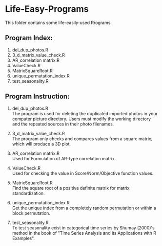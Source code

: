 # Life-Easy-Programs
This folder contains some life-easily-used Rrograms.

## Program Index: <br/>
1. del_dup_photos.R<br/>
2. 3_d_matrix_value_check.R<br/>
3. AR_correlation matrix.R<br/>
4. ValueCheck.R<br/>
5. MatrixSquareRoot.R<br/>
6. unique_permutation_index.R<br/>
7. test_seasonality.R<br/>

## Program Instruction: <br/>
1. del_dup_photos.R <br/>
The program is used for deleting the duplicated imported photos in your computer picture directory. 
Users must modify the working directory and the repeated sources in their photo filenames. <br/>

2. 3_d_matrix_value_check.R <br/>
The program only checks and compares values from a square matrix, which will produce a 3D plot. <br/>

3. AR_correlation matrix.R<br/>
Used for Formulation of AR-type correlation matrix. <br/>

4. ValueCheck.R<br/>
Used for checking the value in Score/Norm/Objective function values. <br/>

5. MatrixSquareRoot.R<br/>
Find the square root of a positive definite matrix for matrix standardization. <br/>

6. unique_permutation_index.R<br/>
Get the unique index from a completely random permutation or within a block permutation. <br/>

7. test_seasonality.R<br/>
To test seasonality exist in categorical time series by Shumay (2000)'s method in the book of "Time Series Analysis and its Applications with R Examples". <br/>
